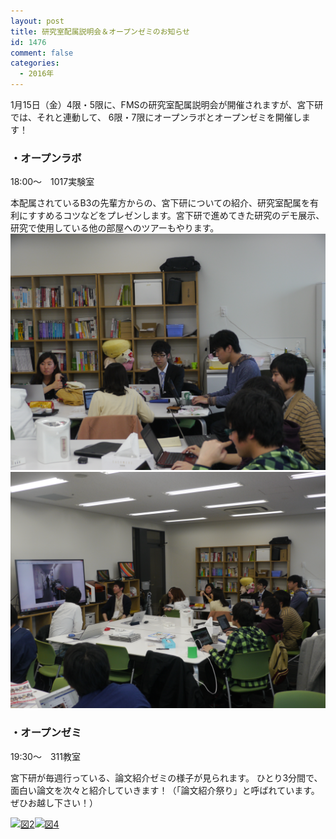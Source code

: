 ```yaml
---
layout: post
title: 研究室配属説明会＆オープンゼミのお知らせ
id: 1476
comment: false
categories:
  - 2016年
---
```


1月15日（金）4限・5限に、FMSの研究室配属説明会が開催されますが、宮下研では、それと連動して、
6限・7限にオープンラボとオープンゼミを開催します！

### ・オープンラボ
18:00～　1017実験室

本配属されているB3の先輩方からの、宮下研についての紹介、研究室配属を有利にすすめるコツなどをプレゼンします。宮下研で進めてきた研究のデモ展示、研究で使用している他の部屋へのツアーもやります。
[![p1340131_16800542887_o](/wp-content/uploads/2016/01/p1340131_16800542887_o.jpg)](/wp-content/uploads/2016/01/p1340131_16800542887_o.jpg)[![p1340139_16385530224_o](/wp-content/uploads/2016/01/p1340139_16385530224_o.jpg)](/wp-content/uploads/2016/01/p1340139_16385530224_o.jpg)

### ・オープンゼミ
19:30～　311教室

宮下研が毎週行っている、論文紹介ゼミの様子が見られます。
ひとり3分間で、面白い論文を次々と紹介していきます！（「論文紹介祭り」と呼ばれています。ぜひお越し下さい！）

[![図2](/wp-content/uploads/2016/01/図21.png)](/wp-content/uploads/2016/01/図21.png)[![図4](/wp-content/uploads/2016/01/図4.png)](/wp-content/uploads/2016/01/図4.png)
